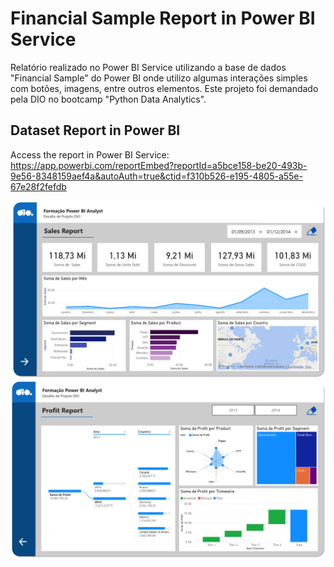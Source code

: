 # Financial Sample Report in Power BI Service
Relatório realizado no Power BI Service utilizando a base de dados "Financial Sample" do Power BI onde utilizo algumas interações simples com botões, imagens, entre outros elementos. Este projeto foi demandado pela DIO no bootcamp "Python Data Analytics".

## Dataset Report in Power BI
Access the report in Power BI Service: https://app.powerbi.com/reportEmbed?reportId=a5bce158-be20-493b-9e56-8348159aef4a&autoAuth=true&ctid=f310b526-e195-4805-a55e-67e28f2fefdb <br/>

![First page of the Financial Sample Report in Power BI](https://github.com/murilomarsoli/financial-sample-report-PowerBI/blob/main/salesReport.png)
![Last page of the Financial Sample Report in Power BI](https://github.com/murilomarsoli/financial-sample-report-PowerBI/blob/main/profitReport25.png)
